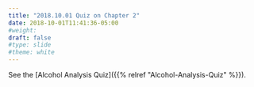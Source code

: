 ```yaml
---
title: "2018.10.01 Quiz on Chapter 2"
date: 2018-10-01T11:41:36-05:00
#weight: 
draft: false
#type: slide
#theme: white
---
```


See the [Alcohol Analysis Quiz]({{% relref "Alcohol-Analysis-Quiz" %}}).


